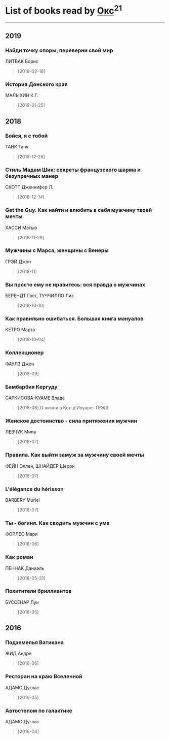 # List of books read by [Окс](http://www.knigopis.com/#/user/books?u=102536471289425216982-google)<sup>21</sup>
---

## 2019

### Найди точку опоры, переверни свой мир
ЛИТВАК Борис
> [2019-02-18] 


### История Донского края
МАЛЫХИН К.Г.
> [2019-01-25] 



## 2018

### Бойся, я с тобой
ТАНК Таня
> [2018-12-28] 


### Стиль Мадам Шик: секреты французского шарма и безупречных манер
СКОТТ Дженнифер Л.
> [2018-12-14] 


### Get the Guy. Как найти и влюбить в себя мужчину твоей мечты
ХАССИ Мэтью
> [2018-11-29] 


### Мужчины с Марса, женщины с Венеры
ГРЭЙ Джон
> [2018-11] 


### Вы просто ему не нравитесь: вся правда о мужчинах
БЕРЕНДТ Грег, ТУЧЧИЛЛО Лиз
> [2018-10-10] 


### Как правильно ошибаться. Большая книга мануалов
КЕТРО Марта
> [2018-10-04] 


### Коллекционер
ФАУЛЗ Джон
> [2018-09] 


### Бамбарбия Кергуду
САРКИСОВА-КУАМЕ Влада
> [2018-08] О жизни в Кот-д'Ивуаре. ТРЭШ


### Женское достоинство - сила притяжения мужчин
ЛЕВЧУК Мила
> [2018-07] 


### Правила. Как выйти замуж за мужчину своей мечты
ФЕЙН Эллен, ШНАЙДЕР Шерри
> [2018-07] 


### L'élégance du hérisson
BARBERY Muriel
> [2018-07] 


### Ты - богиня. Как сводить мужчин с ума
ФОРЛЕО Мари
> [2018-06] 


### Как роман
ПЕННАК Даниэль
> [2018-05-31] 


### Похитители бриллиантов
БУССЕНАР Луи
> [2018-05] 



## 2016

### Подземелья Ватикана
ЖИД Андре
> [2016-06] 


### Ресторан на краю Вселенной
АДАМС Дуглас
> [2016-05] 


### Автостопом по галактике
АДАМС Дуглас
> [2016-04] 



